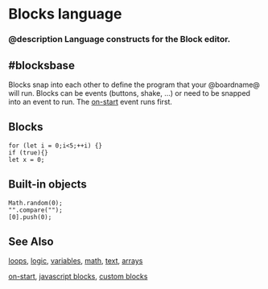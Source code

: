 # Blocks language

### @description Language constructs for the Block editor.

## #blocksbase
Blocks snap into each other to define the program that your @boardname@ will run.
Blocks can be events (buttons, shake, ...) or need to be snapped into an event to run.
The [on-start](/blocks/on-start) event runs first.

## Blocks

```namespaces
for (let i = 0;i<5;++i) {}
if (true){}
let x = 0;
```

## Built-in objects

```namespaces
Math.random(0);
"".compare("");
[0].push(0);
```

## See Also

[loops](/blocks/loops), [logic](/blocks/logic), [variables](/blocks/variables),
[math](/reference/math), [text](/reference/text), [arrays](/reference/arrays)

[on-start](/blocks/on-start), [javascript blocks](/blocks/javascript-blocks), [custom blocks](blocks/custom)